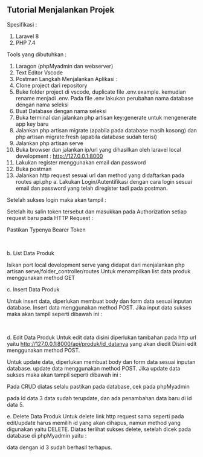 ## Tutorial Menjalankan Projek

Spesifikasi :
1.	Laravel 8
2.	PHP 7.4

Tools yang dibutuhkan :
1.	Laragon (phpMyadmin dan webserver)
2.	Text Editor Vscode
3.	Postman
Langkah Menjalankan Aplikasi :
1.	Clone project dari repository
2.	Buke folder project di vscode, duplicate file .env.example. kemudian rename menjadi .env.
Pada file .env lakukan perubahan nama database dengan nama seleksi
3.	Buat Database dengan nama seleksi
4.	Buka terminal dan jalankan php artisan key:generate untuk mengenerate app key baru
5.	Jalankan php artisan migrate (apabila pada database masih kosong) dan php artisan migrate:fresh (apabila database sudah terisi)
6.	Jalankan php artisan serve
7.	Buka browser dan jalankan ip/url yang dihasilkan oleh laravel local development :
http://127.0.0.1:8000
8.	Lakukan register menggunakan email dan password
9.	Buka postman
10.	Jalankan http request sesuai url dan method yang didaftarkan pada routes api.php
a.	 Lakukan Login/Autentifikasi dengan cara login sesuai email dan password yang telah diregister tadi pada postman.

Setelah sukses login maka akan tampil :

Setelah itu salin token tersebut dan masukkan pada Authorization setiap request baru pada HTTP Request :

Pastikan Typenya Bearer Token

 


b.	List Data Produk

Isikan port local development serve yang didapat dari menjalankan php artisan serve/folder_controller/routes
Untuk menampilkan list data produk menggunakan method GET
 

c.	Insert Data Produk

Untuk insert data, diperlukan membuat body dan form data sesuai inputan database. Insert data menggunakan method POST. Jika input data sukses maka akan tampil seperti dibawah ini :

 

d.	Edit Data Produk
Untuk edit data disini diperlukan tambahan pada http url yaitu http://127.0.0.1:8000/api/produk/id_datanya yang akan diedit
Disini edit menggunakan method POST.

Untuk update data, diperlukan membuat body dan form data sesuai inputan database. update data menggunakan method POST. Jika update data sukses maka akan tampil seperti dibawah ini :

Pada CRUD diatas selalu pastikan pada database, cek pada phpMyadmin


pada Id data 3 data sudah terupdate, dan ada penambahan data baru di id data 5.

e.	Delete Data Produk
Untuk delete link http request sama seperti pada edit/update harus memilih id yang akan dihapus, namun method yang digunakan yaitu DELETE. Diatas terlihat sukses delete, setelah dicek pada database di phpMyadmin yaitu :

data dengan id 3 sudah berhasil terhapus.

